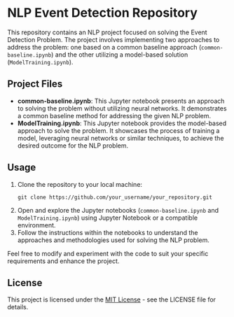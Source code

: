 <!DOCTYPE html>
<html>
<body>

<h1>NLP Event Detection Repository</h1>

<p>This repository contains an NLP project focused on solving the Event Detection Problem. The project involves implementing two approaches to address the problem: one based on a common baseline approach (<code>common-baseline.ipynb</code>) and the other utilizing a model-based solution (<code>ModelTraining.ipynb</code>).</p>

<h2>Project Files</h2>

<ul>
  <li>
    <strong>common-baseline.ipynb</strong>: This Jupyter notebook presents an approach to solving the problem without utilizing neural networks. It demonstrates a common baseline method for addressing the given NLP problem.
  </li>
  <li>
    <strong>ModelTraining.ipynb</strong>: This Jupyter notebook provides the model-based approach to solve the problem. It showcases the process of training a model, leveraging neural networks or similar techniques, to achieve the desired outcome for the NLP problem.
  </li>
</ul>

<h2>Usage</h2>

<ol>
  <li>Clone the repository to your local machine:
    <pre><code>git clone https://github.com/your_username/your_repository.git</code></pre>
  </li>
  <li>Open and explore the Jupyter notebooks (<code>common-baseline.ipynb</code> and <code>ModelTraining.ipynb</code>) using Jupyter Notebook or a compatible environment.</li>
  <li>Follow the instructions within the notebooks to understand the approaches and methodologies used for solving the NLP problem.</li>
</ol>

<p>Feel free to modify and experiment with the code to suit your specific requirements and enhance the project.</p>

<h2>License</h2>

<p>This project is licensed under the <a href="LICENSE">MIT License</a> - see the LICENSE file for details.</p>

</body>
</html>
